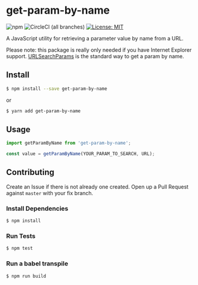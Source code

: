 # get-param-by-name
![npm](https://img.shields.io/npm/v/get-param-by-name.svg)
![CircleCI (all branches)](https://img.shields.io/circleci/project/github/mhfen/get-param-by-name/master.svg)
[![License: MIT](https://img.shields.io/badge/License-MIT-yellow.svg)](https://opensource.org/licenses/MIT)


A JavaScript utility for retrieving a parameter value by name from a URL.

Please note: this package is really only needed if you have Internet Explorer support. [URLSearchParams](https://developer.mozilla.org/en-US/docs/Web/API/URLSearchParams) is the standard way to get a param by name.

## Install

```bash
$ npm install --save get-param-by-name
```
or
```bash
$ yarn add get-param-by-name
```

## Usage

```javascript
import getParamByName from 'get-param-by-name';

const value = getParamByName(YOUR_PARAM_TO_SEARCH, URL);
```

## Contributing

Create an Issue if there is not already one created. Open up a Pull Request against `master` with your fix branch.

### Install Dependencies

```bash
$ npm install
```

### Run Tests

```bash
$ npm test
```

### Run a babel transpile

```bash
$ npm run build
```
